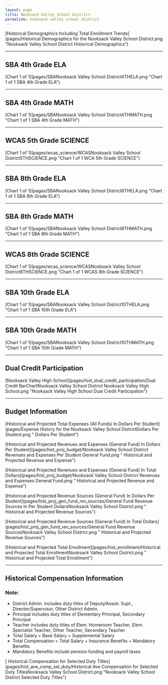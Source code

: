```yaml
---
layout: page
title: Nooksack Valley School District
permalink: nooksack valley school district
---
```



[Historical Demographics Including Total Enrollment Trends](pages/Historical Demographics for the Nooksack Valley School District.png "Nooksack Valley School District Historical Demographics")

___

## SBA 4th Grade ELA

[Chart 1 of 1](pages/SBANooksack Valley School District4THELA.png "Chart 1 of 1 SBA 4th Grade ELA")


___

## SBA 4th Grade MATH

[Chart 1 of 1](pages/SBANooksack Valley School District4THMATH.png "Chart 1 of 1 SBA 4th Grade MATH")


___

## WCAS 5th Grade SCIENCE

[Chart 1 of 1](pages/wcas_science/WCASNooksack Valley School District5THSCIENCE.png "Chart 1 of 1 WCA 5th Grade SCIENCE")


___

## SBA 8th Grade ELA

[Chart 1 of 1](pages/SBANooksack Valley School District8THELA.png "Chart 1 of 1 SBA 8th Grade ELA")


___

## SBA 8th Grade MATH

[Chart 1 of 1](pages/SBANooksack Valley School District8THMATH.png "Chart 1 of 1 SBA 8th Grade MATH")


___

## WCAS 8th Grade SCIENCE

[Chart 1 of 1](pages/wcas_science/WCASNooksack Valley School District8THSCIENCE.png "Chart 1 of 1 WCAS 8th Grade SCIENCE")


___

## SBA 10th Grade ELA

[Chart 1 of 1](pages/SBANooksack Valley School District10THELA.png "Chart 1 of 1 SBA 10th Grade ELA")


___

## SBA 10th Grade MATH

[Chart 1 of 1](pages/SBANooksack Valley School District10THMATH.png "Chart 1 of 1 SBA 10th Grade MATH")


___

## Dual Credit Participation

[Nooksack Valley High School](pages/hist_dual_credit_participation/Dual Credit BarChartNooksack Valley School District Nooksack Valley High School.png "Nooksack Valley High School Dual Credit Participation")


___

## Budget Information

[Historical and Projected Total Expenses (All Funds) In Dollars Per Student](pages/Expense History for the Nooksack Valley School DistrictDollars Per Student.png " Dollars Per Student")

[Historical and Projected Revenues and Expenses (General Fund) In Dollars Per Student](pages/hist_proj_budget/Nooksack Valley School District Revenues and Expenses Per Student General Fund.png " Historical and Projected Revenue and Expense")

[Historical and Projected Revenues and Expenses (General Fund) In Total Dollars](pages/hist_proj_budget/Nooksack Valley School District Revenues and Expenses General Fund.png " Historical and Projected Revenue and Expense")

[Historical and Projected Revenue Sources (General Fund) In Dollars Per Student](pages/hist_proj_gen_fund_rev_sources/General Fund Revenue Sources In Per Student DollarsNooksack Valley School District.png " Historical and Projected Revenue Sources")

[Historical and Projected Revenue Sources (General Fund) In Total Dollars](pages/hist_proj_gen_fund_rev_sources/General Fund Revenue SourcesNooksack Valley School District.png " Historical and Projected Revenue Sources")

[Historical and Projected Total Enrollment](pages/hist_enrollment/Historical and Projected Total EnrollmentNooksack Valley School District.png " Historical and Projected Total Enrollment")


___

## Historical Compensation Information
### Note:
- District Admin. includes duty titles of Deputy/Assist. Supt., Director/Supervisor, Other District Admin.
- Principal includes duty titles of Elementary Principal, Secondary Principal
- Teacher includes duty titles of Elem. Homeroom Teacher, Elem. Specialist Teacher, Other Teacher, Secondary Teacher
- Total Salary = Base Salary + Supplemental Salary
- Total Compensation = Total Salary + Insurance Benefits + Mandatory Benefits
- Mandatory Benefits include pension funding and payroll taxes

[ Historical Compensation for Selected Duty Titles](pages/hist_ave_comp_sel_duty/Historical Ave Compensation for Selected Duty TitlesNooksack Valley School District.png "Nooksack Valley School District Selected Duty Titles")

